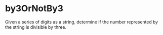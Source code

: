 # by3OrNotBy3
Given a series of digits as a string, determine if the number represented by the string is divisible by three.
